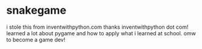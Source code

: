 # snakegame

i stole this from inventwithpython.com thanks inventwithpython dot com! learned a lot about pygame and how to apply what i learned at school. omw to become a game dev!
